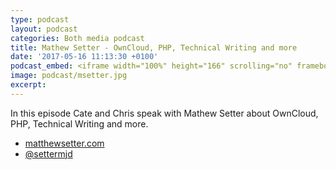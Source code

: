 ```yaml
---
type: podcast
layout: podcast
categories: Both media podcast
title: Mathew Setter - OwnCloud, PHP, Technical Writing and more
date: '2017-05-16 11:13:30 +0100'
podcast_embed: <iframe width="100%" height="166" scrolling="no" frameborder="no" src="https://w.soundcloud.com/player/?url=https%3A//api.soundcloud.com/tracks/322784548&amp;color=ff5500&amp;auto_play=false&amp;hide_related=false&amp;show_comments=true&amp;show_user=true&amp;show_reposts=false"></iframe>
image: podcast/msetter.jpg
excerpt:
---
```


In this episode Cate and Chris speak with Mathew Setter about OwnCloud, PHP, Technical Writing and more.

-   [matthewsetter.com](https://www.matthewsetter.com/)
-   [@settermjd](https://twitter.com/settermjd)
